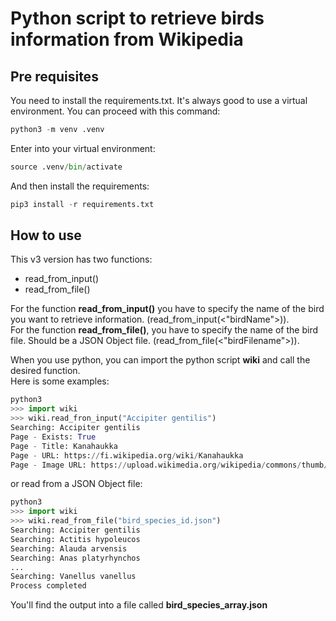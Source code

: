 # Python script to retrieve birds information from Wikipedia
## Pre requisites
You need to install the requirements.txt. It's always good to use a virtual environment. You can proceed with this command:  
```py
python3 -m venv .venv
```
Enter into your virtual environment:  
```py
source .venv/bin/activate
```
And then install the requirements:  
```py
pip3 install -r requirements.txt
```

## How to use
This v3 version has two functions:  
- read_from_input()
- read_from_file()

For the function **read_from_input()** you have to specify the name of the bird you want to retrieve information. (read_from_input(<"birdName">)).  
For the function **read_from_file()**, you have to specify the name of the bird file. Should be a JSON Object file. (read_from_file(<"birdFilename">)).  

When you use python, you can import the python script **wiki** and call the desired function.  
Here is some examples:  
```py
python3
>>> import wiki
>>> wiki.read_fron_input("Accipiter gentilis")
Searching: Accipiter gentilis
Page - Exists: True
Page - Title: Kanahaukka
Page - URL: https://fi.wikipedia.org/wiki/Kanahaukka
Page - Image URL: https://upload.wikimedia.org/wikipedia/commons/thumb/8/81/Northern_Goshawk_ad_M2.jpg/250px-Northern_Goshawk_ad_M2.jpg
```
or read from a JSON Object file:
```py
python3
>>> import wiki
>>> wiki.read_from_file("bird_species_id.json")
Searching: Accipiter gentilis
Searching: Actitis hypoleucos
Searching: Alauda arvensis
Searching: Anas platyrhynchos
...
Searching: Vanellus vanellus
Process completed
```
You'll find the output into a file called **bird_species_array.json**
